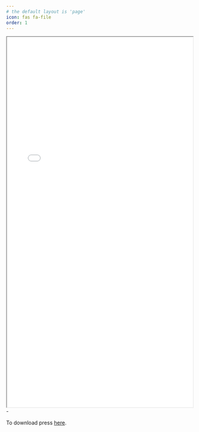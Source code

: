 ```yaml
---
# the default layout is 'page'
icon: fas fa-file
order: 1
---
```

<iframe src="/resume.pdf" width="100%" height="1000px">
    </iframe>
- <p>To download press <a href='/resume.pdf'>here</a>.</p>

